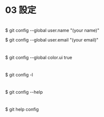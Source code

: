 #
# 03 設定
#

#
$ git config --global user.name "(your name)"

$ git config --global user.email "(your email)"

#
$ git config --global color.ui true

#
$ git config -l

#
$ git config --help

#
$ git help config

